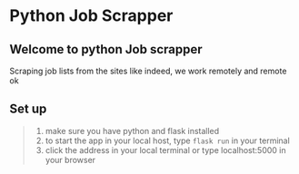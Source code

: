 # Python Job Scrapper


## Welcome to python Job scrapper
Scraping job lists from the sites like indeed, we work remotely and remote ok

## Set up
> 1. make sure you have python and flask installed
> 2. to start the app in your local host, type `flask run` in your terminal
> 3. click the address in your local terminal or type localhost:5000 in your browser 
